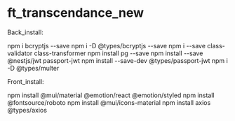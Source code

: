 # ft_transcendance_new

Back_install:

npm i bcryptjs --save
npm i -D @types/bcryptjs --save
npm i --save class-validator class-transformer
npm install pg --save
npm install --save @nestjs/jwt passport-jwt
npm install --save-dev @types/passport-jwt
npm i -D @types/multer

Front_install:

npm install @mui/material @emotion/react @emotion/styled 
npm install @fontsource/roboto
npm install @mui/icons-material
npm install axios @types/axios